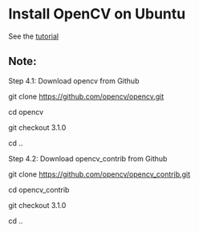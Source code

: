 # Install OpenCV on Ubuntu

See the [tutorial](https://www.learnopencv.com/install-opencv3-on-ubuntu/)

## Note:
Step 4.1: Download opencv from Github
>
git clone https://github.com/opencv/opencv.git

cd opencv 

git checkout 3.1.0

cd ..

Step 4.2: Download opencv_contrib from Github
>
git clone https://github.com/opencv/opencv_contrib.git

cd opencv_contrib

git checkout 3.1.0

cd ..

